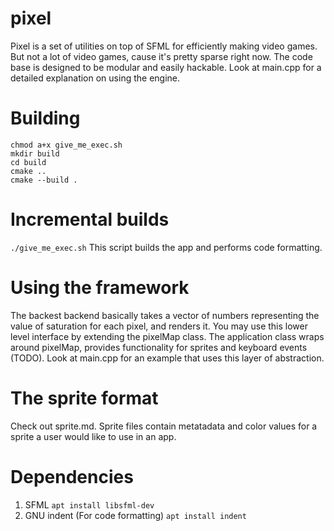 # pixel

Pixel is a set of utilities on top of SFML for efficiently making video games. But not a lot of video games, cause it's pretty sparse right now. The code base is designed to be modular and easily hackable. Look at main.cpp for a detailed explanation on using the engine.

# Building
    chmod a+x give_me_exec.sh
    mkdir build
    cd build
    cmake ..
    cmake --build .
    
#  Incremental builds
```./give_me_exec.sh```
This script builds the app and performs code formatting. 

# Using the framework
The backest backend basically takes a vector of numbers representing the value of saturation for each pixel, and renders it. You may use this lower level interface by extending the pixelMap class. The application class wraps around pixelMap, provides functionality for sprites and keyboard events (TODO). Look at main.cpp for an example that uses this layer of abstraction.

# The sprite format
Check out sprite.md. Sprite files contain metatadata and color values for a sprite a user would like to use in an app.

# Dependencies 
1. SFML
```apt install libsfml-dev```
2. GNU indent (For code formatting)
```apt install indent```
